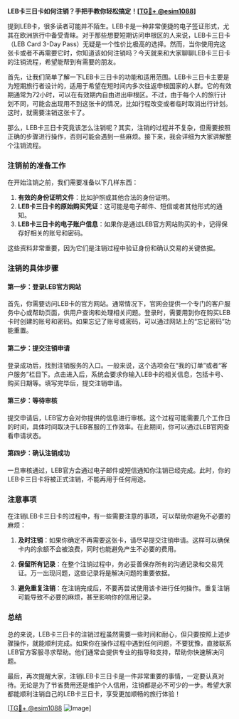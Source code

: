 **LEB卡三日卡如何注销？手把手教你轻松搞定！[[TG💪+ @esim1088](https://t.me/s/esim1088)]**

提到LEB卡，很多读者可能并不陌生。LEB卡是一种非常便捷的电子签证形式，尤其在欧洲旅行中备受青睐。对于那些想要短期访问申根区的人来说，LEB卡三日卡（LEB Card 3-Day Pass）无疑是一个性价比极高的选择。然而，当你使用完这张卡或者不再需要它时，你知道该如何注销吗？今天就来和大家聊聊LEB卡三日卡的注销流程，希望能帮到有需要的朋友。

首先，让我们简单了解一下LEB卡三日卡的功能和适用范围。LEB卡三日卡主要是为短期旅行者设计的，适用于希望在短时间内多次往返申根国家的人群。它的有效期通常为72小时，可以在有效期内自由进出申根区。不过，由于每个人的旅行计划不同，可能会出现用不到这张卡的情况，比如行程改变或者临时取消出行计划。这时，就需要注销这张卡了。

那么，LEB卡三日卡究竟该怎么注销呢？其实，注销的过程并不复杂，但需要按照正确的步骤进行操作，否则可能会遇到一些麻烦。接下来，我会详细为大家讲解整个注销流程。

### 注销前的准备工作

在开始注销之前，我们需要准备以下几样东西：

1. **有效的身份证明文件**：比如护照或其他合法的身份证明。
2. **LEB卡三日卡的原始购买凭证**：这可能是电子邮件、短信或者其他形式的通知。
3. **LEB卡三日卡的电子账户信息**：如果你是通过LEB官方网站购买的卡，记得保存好相关的账号和密码。

这些资料非常重要，因为它们是注销过程中验证身份和确认交易的关键依据。

### 注销的具体步骤

#### 第一步：登录LEB官方网站

首先，你需要访问LEB卡的官方网站。通常情况下，官网会提供一个专门的客户服务中心或帮助页面，供用户查询和处理相关问题。登录时，需要用到你在购买LEB卡时创建的账号和密码。如果忘记了账号或密码，可以通过网站上的“忘记密码”功能重置。

#### 第二步：提交注销申请

登录成功后，找到注销服务的入口。一般来说，这个选项会在“我的订单”或者“客户服务”栏目下。点击进入后，系统会要求你输入LEB卡的相关信息，包括卡号、购买日期等。填写完毕后，提交注销申请。

#### 第三步：等待审核

提交申请后，LEB官方会对你提供的信息进行审核。这个过程可能需要几个工作日的时间，具体时间取决于LEB客服的工作效率。在此期间，你可以通过LEB官网查看申请状态。

#### 第四步：确认注销成功

一旦审核通过，LEB官方会通过电子邮件或短信通知你注销已经完成。此时，你的LEB卡三日卡将被正式注销，不能再用于任何用途。

### 注意事项

在注销LEB卡三日卡的过程中，有一些需要注意的事项，可以帮助你避免不必要的麻烦：

1. **及时注销**：如果你确定不再需要这张卡，请尽早提交注销申请。这样可以确保卡内的余额不会被浪费，同时也能避免产生不必要的费用。
   
2. **保留所有记录**：在整个注销过程中，务必妥善保存所有的沟通记录和交易凭证。万一出现问题，这些记录将是解决问题的重要依据。

3. **避免重复注销**：在注销完成后，不要再尝试使用该卡进行任何操作。重复注销可能导致不必要的麻烦，甚至影响你的信用记录。

### 总结

总的来说，LEB卡三日卡的注销过程虽然需要一些时间和耐心，但只要按照上述步骤操作，就能顺利完成。如果你在操作过程中遇到任何问题，不要犹豫，直接联系LEB官方客服寻求帮助。他们通常会提供专业的指导和支持，帮助你快速解决问题。

最后，再次提醒大家，注销LEB卡三日卡是一件非常重要的事情，一定要认真对待。无论是为了节省费用还是维护个人信用，注销都是必不可少的一步。希望大家都能顺利注销自己的LEB卡三日卡，享受更加顺畅的旅行体验！

[[TG💪+ @esim1088](https://t.me/s/esim1088) ![Image](https://i.postimg.cc/4NQfJmqS/Snipaste-2025-05-13-00-14-12.png)]